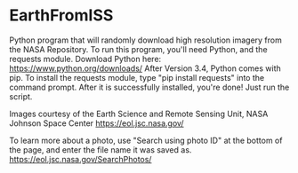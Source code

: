 # EarthFromISS
Python program that will randomly download high resolution imagery from the NASA Repository.
To run this program, you'll need Python, and the requests module. Download Python here: https://www.python.org/downloads/
After Version 3.4, Python comes with pip. To install the requests module, type "pip install requests" into the command prompt.
After it is successfully installed, you're done! Just run the script.


Images courtesy of the Earth Science and Remote Sensing Unit, NASA Johnson Space Center
https://eol.jsc.nasa.gov/

To learn more about a photo, use "Search using photo ID" at the bottom of the page, and enter the file name it was saved as.
https://eol.jsc.nasa.gov/SearchPhotos/
